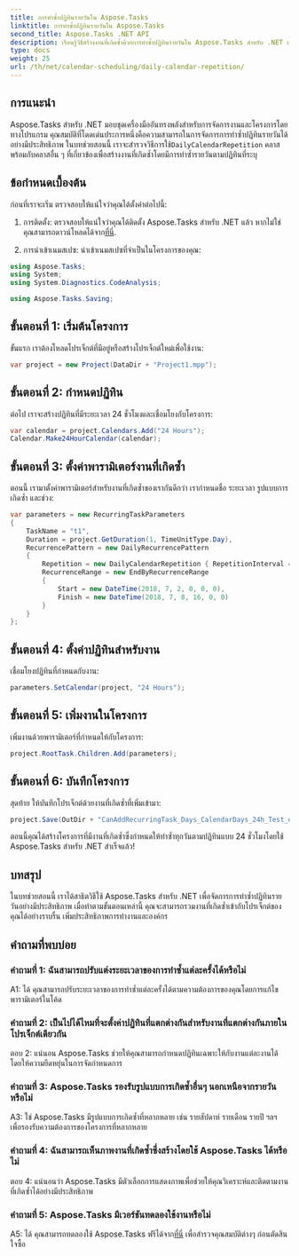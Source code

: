 ```yaml
---
title: การทำซ้ำปฏิทินรายวันใน Aspose.Tasks
linktitle: การทำซ้ำปฏิทินรายวันใน Aspose.Tasks
second_title: Aspose.Tasks .NET API
description: เรียนรู้วิธีสร้างงานที่เกิดซ้ำด้วยการทำซ้ำปฏิทินรายวันใน Aspose.Tasks สำหรับ .NET เพิ่มประสิทธิภาพการจัดการโครงการได้อย่างง่ายดาย
type: docs
weight: 25
url: /th/net/calendar-scheduling/daily-calendar-repetition/
---
```

## การแนะนำ

 Aspose.Tasks สำหรับ .NET มอบชุดเครื่องมืออันทรงพลังสำหรับการจัดการงานและโครงการโดยทางโปรแกรม คุณสมบัติที่โดดเด่นประการหนึ่งคือความสามารถในการจัดการการทำซ้ำปฏิทินรายวันได้อย่างมีประสิทธิภาพ ในบทช่วยสอนนี้ เราจะสำรวจวิธีการใช้`DailyCalendarRepetition` คลาสพร้อมกับคลาสอื่น ๆ ที่เกี่ยวข้องเพื่อสร้างงานที่เกิดซ้ำโดยมีการทำซ้ำรายวันตามปฏิทินที่ระบุ

## ข้อกำหนดเบื้องต้น

ก่อนที่เราจะเริ่ม ตรวจสอบให้แน่ใจว่าคุณได้ตั้งค่าต่อไปนี้:

1.  การติดตั้ง: ตรวจสอบให้แน่ใจว่าคุณได้ติดตั้ง Aspose.Tasks สำหรับ .NET แล้ว หากไม่ใช่คุณสามารถดาวน์โหลดได้จาก[ที่นี่](https://releases.aspose.com/tasks/net/).

2. การนำเข้าเนมสเปซ: นำเข้าเนมสเปซที่จำเป็นในโครงการของคุณ:

```csharp
using Aspose.Tasks;
using System;
using System.Diagnostics.CodeAnalysis;

using Aspose.Tasks.Saving;

```

## ขั้นตอนที่ 1: เริ่มต้นโครงการ

ขั้นแรก เราต้องโหลดโปรเจ็กต์ที่มีอยู่หรือสร้างโปรเจ็กต์ใหม่เพื่อใช้งาน:

```csharp
var project = new Project(DataDir + "Project1.mpp");
```

## ขั้นตอนที่ 2: กำหนดปฏิทิน

ต่อไป เราจะสร้างปฏิทินที่มีระยะเวลา 24 ชั่วโมงและเชื่อมโยงกับโครงการ:

```csharp
var calendar = project.Calendars.Add("24 Hours");
Calendar.Make24HourCalendar(calendar);
```

## ขั้นตอนที่ 3: ตั้งค่าพารามิเตอร์งานที่เกิดซ้ำ

ตอนนี้ เรามาตั้งค่าพารามิเตอร์สำหรับงานที่เกิดซ้ำของเรากันดีกว่า เรากำหนดชื่อ ระยะเวลา รูปแบบการเกิดซ้ำ และช่วง:

```csharp
var parameters = new RecurringTaskParameters
{
    TaskName = "t1",
    Duration = project.GetDuration(1, TimeUnitType.Day),
    RecurrencePattern = new DailyRecurrencePattern
    {
        Repetition = new DailyCalendarRepetition { RepetitionInterval = 1 },
        RecurrenceRange = new EndByRecurrenceRange
        {
            Start = new DateTime(2018, 7, 2, 0, 0, 0),
            Finish = new DateTime(2018, 7, 8, 16, 0, 0)
        }
    }
};
```

## ขั้นตอนที่ 4: ตั้งค่าปฏิทินสำหรับงาน

เชื่อมโยงปฏิทินที่กำหนดกับงาน:

```csharp
parameters.SetCalendar(project, "24 Hours");
```

## ขั้นตอนที่ 5: เพิ่มงานในโครงการ

เพิ่มงานด้วยพารามิเตอร์ที่กำหนดให้กับโครงการ:

```csharp
project.RootTask.Children.Add(parameters);
```

## ขั้นตอนที่ 6: บันทึกโครงการ

สุดท้าย ให้บันทึกโปรเจ็กต์ด้วยงานที่เกิดซ้ำที่เพิ่มเข้ามา:

```csharp
project.Save(OutDir + "CanAddRecurringTask_Days_CalendarDays_24h_Test_out.mpp", SaveFileFormat.Mpp);
```

ตอนนี้คุณได้สร้างโครงการที่มีงานที่เกิดซ้ำซึ่งกำหนดให้ทำซ้ำทุกวันตามปฏิทินแบบ 24 ชั่วโมงโดยใช้ Aspose.Tasks สำหรับ .NET สำเร็จแล้ว!

## บทสรุป

ในบทช่วยสอนนี้ เราได้สาธิตวิธีใช้ Aspose.Tasks สำหรับ .NET เพื่อจัดการการทำซ้ำปฏิทินรายวันอย่างมีประสิทธิภาพ เมื่อทำตามขั้นตอนเหล่านี้ คุณจะสามารถรวมงานที่เกิดซ้ำเข้ากับโปรเจ็กต์ของคุณได้อย่างราบรื่น เพิ่มประสิทธิภาพการทำงานและองค์กร

## คำถามที่พบบ่อย

### คำถามที่ 1: ฉันสามารถปรับแต่งระยะเวลาของการทำซ้ำแต่ละครั้งได้หรือไม่

A1: ได้ คุณสามารถปรับระยะเวลาของการทำซ้ำแต่ละครั้งได้ตามความต้องการของคุณโดยการแก้ไขพารามิเตอร์ในโค้ด

### คำถามที่ 2: เป็นไปได้ไหมที่จะตั้งค่าปฏิทินที่แตกต่างกันสำหรับงานที่แตกต่างกันภายในโปรเจ็กต์เดียวกัน

ตอบ 2: แน่นอน Aspose.Tasks ช่วยให้คุณสามารถกำหนดปฏิทินเฉพาะให้กับงานแต่ละงานได้ โดยให้ความยืดหยุ่นในการจัดกำหนดการ

### คำถามที่ 3: Aspose.Tasks รองรับรูปแบบการเกิดซ้ำอื่นๆ นอกเหนือจากรายวันหรือไม่

A3: ใช่ Aspose.Tasks มีรูปแบบการเกิดซ้ำที่หลากหลาย เช่น รายสัปดาห์ รายเดือน รายปี ฯลฯ เพื่อรองรับความต้องการของโครงการที่หลากหลาย

### คำถามที่ 4: ฉันสามารถเห็นภาพงานที่เกิดซ้ำซึ่งสร้างโดยใช้ Aspose.Tasks ได้หรือไม่

ตอบ 4: แน่นอนว่า Aspose.Tasks มีตัวเลือกการแสดงภาพเพื่อช่วยให้คุณวิเคราะห์และติดตามงานที่เกิดซ้ำได้อย่างมีประสิทธิภาพ

### คำถามที่ 5: Aspose.Tasks มีเวอร์ชันทดลองใช้งานหรือไม่

 A5: ได้ คุณสามารถทดลองใช้ Aspose.Tasks ฟรีได้จาก[ที่นี่](https://releases.aspose.com/) เพื่อสำรวจคุณสมบัติต่างๆ ก่อนตัดสินใจซื้อ